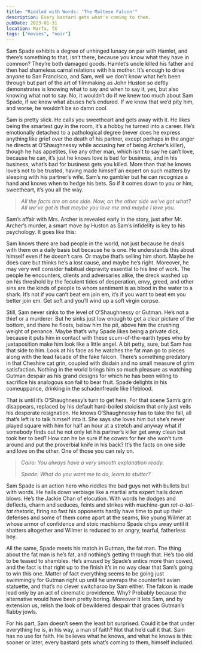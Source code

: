 ```yaml
---
title: "Riddled with Words: 'The Maltese Falcon'"
description: Every bastard gets what's coming to them.
pubDate: 2023-01-31
location: Marfa, TX
tags: ["movies", "noir"]
---
```


Sam Spade exhibits a degree of unhinged lunacy on par with Hamlet, and there’s something to that, isn’t there, because you know what they have in common? They’re both damaged goods. Hamlet’s uncle killed his father and then had shameless carnal relations with his mother. It’s enough to drive anyone to San Francisco, and Sam, well we don’t know what he’s been through but part of the art of filmmaking as John Huston so deftly demonstrates is knowing what to say and when to say it, yes, but also knowing what not to say. No, it wouldn’t do if we knew too much about Sam Spade, if we knew what abuses he’s endured. If we knew that we’d pity him, and worse, he wouldn’t be so damn cool.

Sam is pretty slick. He calls you sweetheart and gets away with it. He likes being the smartest guy in the room, it’s a hobby he turned into a career. He’s emotionally detached to a pathological degree (never does he express anything like grief over the death of his partner, except perhaps in the anger he directs at O’Shaughnessy while accusing her of being Archer’s killer), though he has appetites, like any other man, which isn’t to say he can’t love, because he can, it’s just he knows love is bad for business, and in his business, what’s bad for business gets you killed. More than that he knows love’s not to be trusted, having made himself an expert on such matters by sleeping with his partner’s wife. Sam’s no gambler but he can recognize a hand and knows when to hedge his bets. So if it comes down to you or him, sweetheart, it’s you all the way.

> *All the facts are on one side. Now, on the other side we’ve got what? All we’ve got is that maybe you love me and maybe I love you.*

Sam’s affair with Mrs. Archer is revealed early in the story, just after Mr. Archer’s murder, a smart move by Huston as Sam’s infidelity is key to his psychology. It goes like this:

Sam knows there are bad people in the world, not just because he deals with them on a daily basis but because he is one. He understands this about himself even if he doesn’t care. Or maybe that’s selling him short. Maybe he does care but thinks he’s a lost cause, and maybe he’s right. Moreover, he may very well consider habitual depravity essential to his line of work. The people he encounters, clients and adversaries alike, the dreck washed up on his threshold by the feculent tides of desperation, envy, greed, and other sins are the kinds of people to whom sentiment is as blood in the water to a shark. It’s not if you can’t beat em join em, it’s if you want to beat em you better join em. Get soft and you’ll wind up a soft virgin corpse.

Still, Sam never sinks to the level of O’Shaughnessy or Gutman. He’s not a thief or a murderer. But he sinks just low enough to get a clear picture of the bottom, and there he floats, below him the pit, above him the crushing weight of penance. Maybe that’s why Spade likes being a private dick, because it puts him in contact with these scum-of-the-earth types who by juxtaposition make him look like a little angel. A bit petty, sure, but Sam has that side to him. Look at his face as he watches the fat man go to pieces along with the lead facade of the fake falcon. There’s something predatory in that Cheshire cat grin, coupled with disdain and no small measure of grim satisfaction. Nothing in the world brings him so much pleasure as watching Gutman despair as his grand designs for which he has been willing to sacrifice his analogous son fail to bear fruit. Spade delights in his comeuppance, drinking in the schadenfreude like lifeblood.

That is until it’s O’Shaughnessy’s turn to get hers. For that scene Sam’s grin disappears, replaced by his default hard-boiled stoicism that only just veils his desperate resignation. He knows O’Shaughnessy has to take the fall, all that’s left is to talk himself into it. She says she loves him but she’s never played square with him for half an hour at a stretch and anyway what if somebody finds out he not only let his partner’s killer get away clean but took her to bed? How can he be sure if he covers for her she won’t turn around and put the proverbial knife in his back? It’s the facts on one side and love on the other. One of those you can rely on.

> *Cairo: You always have a very smooth explanation ready.*
>
> *Spade: What do you want me to do, learn to stutter?*

Sam Spade is an action hero who riddles the bad guys not with bullets but with words. He hails down verbiage like a martial arts expert hails down blows. He’s the Jackie Chan of elocution. With words he dodges and deflects, charm and  seduces, feints and strikes with machine-gun *rat-a-tat-tat* rhetoric, firing so fast his opponents hardly have time to put up their defenses and some of them come apart at the seams, like young Wilmer at whose armor of confidence and stoic machismo Spade chips away until it shatters altogether and Wilmer is reduced to an angry, tearful, fatherless boy.

All the same, Spade meets his match in Gutman, the fat man. The thing about the fat man is he’s fat, and nothing’s getting through that. He’s too old to be teased to shambles. He’s amused by Spade’s antics more than cowed, and the fact is that right up to the finish it’s in no way clear that Sam’s going to win this one. Matter of fact everything seems to be going just swimmingly for Gutman right up until he unwraps the counterfeit avian statuette, and that’s no clever switcharoo by Sam either. The falcon is made lead only by an act of cinematic providence. Why? Probably because the alternative would have been pretty boring. Moreover it lets Sam, and by extension us, relish the look of bewildered despair that graces Gutman’s flabby jowls.

For his part, Sam doesn’t seem the least bit surprised. Could it be that under everything he is, in his way, a man of faith? Not that he’d call it that. Sam has no use for faith. He believes what he knows, and what he knows is this: sooner or later, every bastard gets what’s coming to them, himself included.
